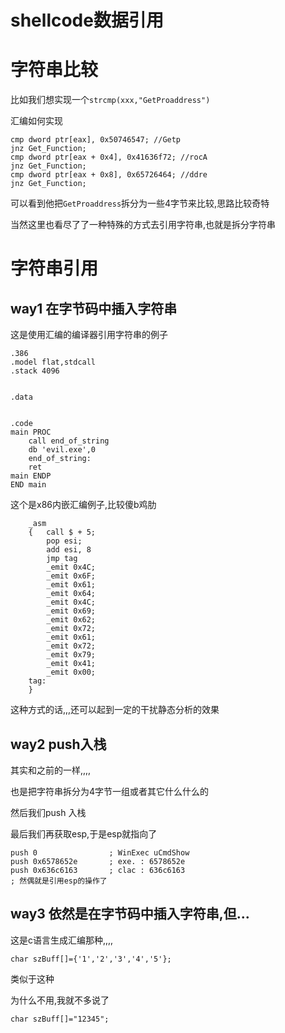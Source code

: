 # shellcode数据引用



# 字符串比较

比如我们想实现一个`strcmp(xxx,"GetProaddress")`

汇编如何实现

```assembly
cmp dword ptr[eax], 0x50746547; //Getp
jnz Get_Function;
cmp dword ptr[eax + 0x4], 0x41636f72; //rocA
jnz Get_Function;
cmp dword ptr[eax + 0x8], 0x65726464; //ddre
jnz Get_Function;
```

可以看到他把`GetProaddress`拆分为一些4字节来比较,思路比较奇特

当然这里也看尽了了一种特殊的方式去引用字符串,也就是拆分字符串



# 字符串引用



## way1 在字节码中插入字符串



这是使用汇编的编译器引用字符串的例子

```assembly
.386
.model flat,stdcall
.stack 4096


.data


.code
main PROC
    call end_of_string
    db 'evil.exe',0
    end_of_string:
    ret
main ENDP
END main
```



这个是x86内嵌汇编例子,比较傻b鸡肋

```assembly
    _asm
    {   call $ + 5;
        pop esi;
        add esi, 8
        jmp tag
        _emit 0x4C;
        _emit 0x6F;
        _emit 0x61;
        _emit 0x64;
        _emit 0x4C;
        _emit 0x69;
        _emit 0x62;
        _emit 0x72;
        _emit 0x61;
        _emit 0x72;
        _emit 0x79;
        _emit 0x41;
        _emit 0x00;
    tag:
    }  
```

这种方式的话,,,还可以起到一定的干扰静态分析的效果



## way2 push入栈



其实和之前的一样,,,,

也是把字符串拆分为4字节一组或者其它什么什么的

然后我们push 入栈

最后我们再获取esp,于是esp就指向了



```assembly
push 0                ; WinExec uCmdShow
push 0x6578652e       ; exe. : 6578652e
push 0x636c6163       ; clac : 636c6163
; 然偶就是引用esp的操作了
```





## way3  依然是在字节码中插入字符串,但...

这是c语言生成汇编那种,,,,

```
char szBuff[]={'1','2','3','4','5'};
```

类似于这种

为什么不用,我就不多说了

```
char szBuff[]="12345";
```







